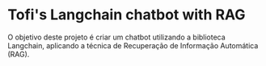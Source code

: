 # Tofi's Langchain chatbot with RAG

O objetivo deste projeto é criar um chatbot utilizando a biblioteca Langchain, aplicando a técnica de Recuperação de Informação Automática (RAG).
